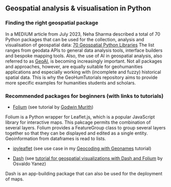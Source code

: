 <h2>Geospatial analysis & visualisation in Python</h2>
<h3>Finding the right geospatial package</h3>

<p>In a MEDIUM article from July 2023, Neha Sharma described a total of 70 Python packages that can be used for the collection, analysis and visualisation of geospatial data:
<a href="https://medium.com/@ns_geoai/70-geospatial-python-libraries-54604d815a7b">70 Geospatial Python Libraries</a>
The list ranges from geodata APIs to general data analysis tools, interface builders and bespoke mapping tools. Also, the use of AI in geospatial analysis, also referred to as <a href="https://medium.com/@ns_geoai/what-is-geoai-90af81c6d17e">GeoAI</a>, is becoming increasingly important. Not all packages and approaches, however, are equally suitable for geohumanities applications and especially working with (incomplete and fuzzy) historical spatial data.
This is why the GeoHumTutorials repository aims to provide more specific examples for humanities students and scholars.</p>

<h3>Recommended packages for beginners (with links to tutorials)</h3>

- <a href="https://python-visualization.github.io/folium/latest/">Folium</a> (see tutorial by <a href="https://python.plainenglish.io/crafting-compelling-interactive-visualizations-with-python-and-folium-99a95d41219b">Godwin Murith</a>)
<p>Folium is a Python wrapper for Leaflet.js, which is a popular JavaScript library for interactive maps. This pakcage permits the combination of several layers. 
  Folium provides a FeatureGroup class to group several layers together so that they can be displayed and edited as a single entity. Geoinformation from dataframes is read to lists. </p>
  
- <a href="https://ipyleaflet.readthedocs.io/en/latest/">ipyleaflet</a> (see use case in my <a href="https://monikabarget.github.io/GeoHumTutorials/Tutorial_geocodingGEONAMES">Geocoding with Geonames</a> tutorial)
  
- <a href="https://dash.plotly.com/tutorial">Dash</a> (see <a href="https://pub.aimind.so/geospatial-visualizations-with-dash-and-folium-a36a9face91d">tutorial for geospatial visualizations with Dash and Folium</a> by Osvaldo Yanez)
<p>Dash is an app-building package that can also be used for the deployment of maps.</p>
  
